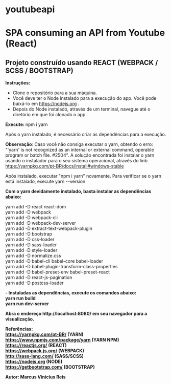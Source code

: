 # youtubeapi
<h1>SPA consuming an API from Youtube (React)</h1>
<h2>Projeto construído usando REACT (WEBPACK / SCSS / BOOTSTRAP)</h2>

<b>Instruções:</b>
- Clone o repositório para a sua máquina.
- Você deve ter o Node instalado para a execução do app. Você pode baixá-lo em https://nodejs.org .
- Depois do Node instalado, através de um terminal, navegue até o diretório em que foi clonado o app.

<b>Execute: </b>
npm i yarn

Após o yarn instalado, é necessário criar as dependências para a execução.

<b>Observação</b>: Caso você não consiga executar o yarn, obtendo o erro: "'yarn' is not recognized as an internal or external command, operable program or batch file. #2504". A solução encontrada foi instalar o yarn usando o instalador para o seu sistema operacional, através do link: https://yarnpkg.com/pt-BR/docs/install#windows-stable

Após instalado, executar "npm i yarn" novamente.
Para verificar se o yarn está instalado, execute yarn --version

<b>Com o yarn devidamente instalado, basta instalar as dependências abaixo:</b>


yarn add -D react react-dom<br/>
yarn add -D webpack<br/>
yarn add -D webpack-cli<br/>
yarn add -D webpack-dev-server<br/>
yarn add -D extract-text-webpack-plugin<br/>
yarn add -D bootstrap<br/>
yarn add -D css-loader<br/>
yarn add -D sass-loader<br/>
yarn add -D style-loader<br/>
yarn add -D normalize.css<br/>
yarn add -D babel-cli babel-core babel-loader<br/>
yarn add -D babel-plugin-transform-class-properties<br/>
yarn add -D babel-preset-env babel-preset-react<br/>
yarn add -D react-js-pagination<br/>
yarn add -D postcss-loader<br/>

<b>- Instaladas as dependências, execute os comandos abaixo:</br>
yarn run build<br/>
yarn run dev-server 

Abra o endereço http://localhost:8080/ em seu navegador para a visualização.

Referências:<br/>
https://yarnpkg.com/pt-BR/ (YARN) <br/>
https://www.npmjs.com/package/yarn (YARN NPM) <br/>
https://reactjs.org/ (REACT) <br/>
https://webpack.js.org/ (WEBPACK) <br/>
http://sass-lang.com/ (SASS/SCSS) <br/>
https://nodejs.org (NODE) <br/>
https://getbootstrap.com/ (BOOTSTRAP)


<B>Autor: Marcus Vinicius Reis</B>
